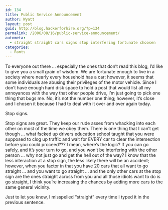 ```yaml
---
id: 134
title: Public Service Announcement
author: Wyatt
layout: post
guid: http://blog.hackerforhire.org/?p=134
permalink: /2006/08/16/public-service-announcement/
autometa:
  - straight straight cars signs stop interfering fortunate choosen
categories:
  - Rants
---
```

To everyone out there &#8230; especially the ones that don&#8217;t read this blog, I&#8217;d like to give you a small grain of wisdom. We are fortunate enough to live in a society where nearly every household has a car; however, it seems that some individuals are abusing their privileges of the motor vehicle. Since I don&#8217;t have enough hard disk space to hold a post that would list all my annoyances with the way that other people drive, I&#8217;m just going to pick one thing that bugs me. No, it&#8217;s not the number one thing; however, it&#8217;s close and I chosen it because I had to deal with it over and over again today.

Stop signs.  
<!--more-->

  
Stop signs are great. They keep our rude asses from whacking into each other on most of the time we obey them. There is one thing that I can&#8217;t get though &#8230; what fscked up drivers education school taught that you were supposed to clog up traffic and wait for EVERY car to clear the intersection before you could proceed??? I mean, where&#8217;s the logic? If you can go safely, and it&#8217;s your turn to go, and you won&#8217;t be interfering with the other person &#8230; why not just go and get the hell out of the way? I know that the less interaction at a stop sign, the less likely there will be an accident; however, when you factor in that you have 20 cars that all want to go straight &#8230; and you want to go straight &#8230; and the only other cars at the stop sign are the ones straight across from you and all those idiots want to do is go straight, I think you&#8217;re increasing the chances by adding more cars to the same general vicinity.

Just to let you know, I misspelled &#8220;straight&#8221; every time I typed it in the previous sentence.